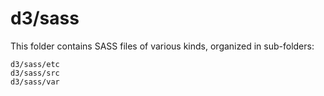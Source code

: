 # d3/sass

This folder contains SASS files of various kinds, organized in sub-folders:

    d3/sass/etc
    d3/sass/src
    d3/sass/var

